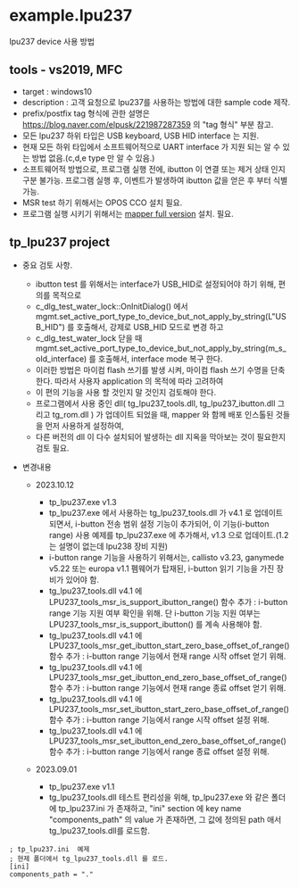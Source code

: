 # example.lpu237
lpu237 device 사용 방법

## tools - vs2019, MFC
- target : windows10
- description : 고객 요청으로 lpu237를 사용하는 방법에 대한 sample code 제작.
- prefix/postfix tag 형식에 관한 설명은 https://blog.naver.com/elpusk/221987287359  의 "tag 형식" 부분 참고.
- 모든 lpu237 하위 타입은 USB keyboard, USB HID interface 는 지원.
- 현재 모든 하위 타입에서 소프트웨어적으로 UART interface 가 지원 되는 알 수 있는 방법 없음.(c,d,e type 만 알 수 있음.)
- 소프트웨어적 방법으로, 프로그램 실행 전에, ibutton 이 연결 또는 제거 상태 인지 구분 불가능. 프로그램 실행 후, 이벤트가 발생하여 ibutton 값을 얻은 후 부터 식별 가능. 
- MSR test 하기 위해서는 OPOS CCO 설치 필요.
- 프로그램 실행 시키기 위해서는 [mapper full version](https://github.com/elpusk/public.lpu237.software/tree/main/full/x86) 설치. 필요.


## tp_lpu237 project
- 중요 검토 사항.
  - ibutton test 를 위해서는 interface가 USB_HID로 설정되어야 하기 위해, 편의를 목적으로 
  - c_dlg_test_water_lock::OnInitDialog() 에서  mgmt.set_active_port_type_to_device_but_not_apply_by_string(L"USB_HID") 를 호출해서, 강제로 USB_HID 모드로 변경 하고
  - c_dlg_test_water_lock 닫을 때  mgmt.set_active_port_type_to_device_but_not_apply_by_string(m_s_old_interface) 를 호출해서, interface mode 복구 한다.
  - 이러한 방법은 마이컴 flash 쓰기를 발생 시켜, 마이컴 flash 쓰기 수명을 단축한다. 따라서 사용자 application 의 목적에 따라 고려하여
  - 이 편의 기능을 사용 할 것인지 말 것인지 검토해야 한다.
  - 프로그램에서 사용 중인 dll( tg_lpu237_tools.dll, tg_lpu237_ibutton.dll 그리고 tg_rom.dll ) 가 업데이트 되었을 때, mapper 와 함께 배포 인스톨된 것들을 먼저 사용하게 설정하여,
  - 다른 버전의 dll 이 다수 설치되어 발생하는 dll 지옥을 막아보는 것이 필요한지 검토 필요.

- 변경내용
  - 2023.10.12
    - tp_lpu237.exe v1.3
    - tp_lpu237.exe 에서 사용하는 tg_lpu237_tools.dll 가 v4.1 로 업데이트 되면서, i-button 전송 범위 설정 기능이 추가되어, 이 기능(i-button range) 사용 예제를 tp_lpu237.exe 에 추가해서, v1.3 으로 업데이트.(1.2는 설명이 없는데 lpu238 장비 지원)
    - i-button range 기능을 사용하기 위해서는, callisto v3.23, ganymede v5.22 또는 europa v1.1 펨웨어가 탑재된, i-button 읽기 기능을 가진 장비가 있어야 함.
    - tg_lpu237_tools.dll v4.1 에 LPU237_tools_msr_is_support_ibutton_range() 함수 추가 :  i-button range 기능 지원 여부 확인을 위해. 단 i-button 기능 지원 여부는 LPU237_tools_msr_is_support_ibutton() 를 계속 사용해야 함.
    - tg_lpu237_tools.dll v4.1 에 LPU237_tools_msr_get_ibutton_start_zero_base_offset_of_range() 함수 추가 :  i-button range 기능에서 현재 range 시작 offset 얻기 위해.
    - tg_lpu237_tools.dll v4.1 에 LPU237_tools_msr_get_ibutton_end_zero_base_offset_of_range() 함수 추가 :  i-button range 기능에서 현재 range 종료 offset 얻기 위해.
    - tg_lpu237_tools.dll v4.1 에 LPU237_tools_msr_set_ibutton_start_zero_base_offset_of_range() 함수 추가 :  i-button range 기능에서 range 시작 offset 설정 위해.
    - tg_lpu237_tools.dll v4.1 에 LPU237_tools_msr_set_ibutton_end_zero_base_offset_of_range() 함수 추가 :  i-button range 기능에서 range 종료 offset 설정 위해.
    
  - 2023.09.01
    - tp_lpu237.exe v1.1
    - tg_lpu237_tools.dll 테스트 편리성을 위해, tp_lpu237.exe 와 같은 폴더에 tp_lpu237.ini 가 존재하고, "ini" section 에 key name "components_path" 의 value 가 존재하면, 그 값에 정의된 path 애서  tg_lpu237_tools.dll를 로드함.
```
; tp_lpu237.ini  예제
; 현제 폴더에서 tg_lpu237_tools.dll 를 로드.
[ini]
components_path = "."
```
  
  